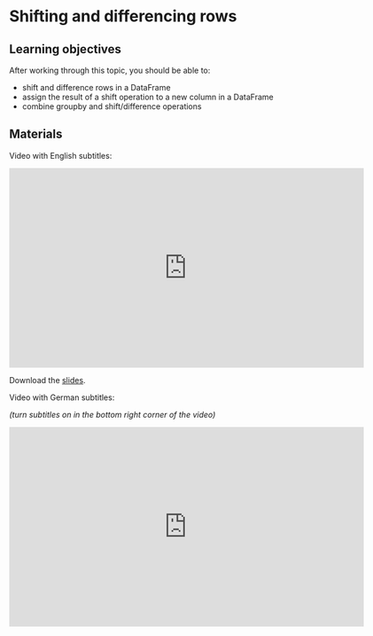 # Shifting and differencing rows

## Learning objectives

After working through this topic, you should be able to:

- shift and difference rows in a DataFrame
- assign the result of a shift operation to a new column in a DataFrame
- combine groupby and shift/difference operations

## Materials

Video with English subtitles:

<iframe
  src="https://electure.uni-bonn.de/paella7/ui/watch.html?id=9a983733-f48c-4ee8-9a8f-5626b8a2280b"
  width="640"
  height="360"
  frameborder="0"
  allowfullscreen
></iframe>

Download the [slides](pandas_basics-shift_diff.pdf).

Video with German subtitles:

*(turn subtitles on in the bottom right corner of the video)*

<iframe
  src="https://electure.uni-bonn.de/paella7/ui/watch.html?id=9ff8e482-20d6-4bef-85fa-a8d613fd3ea4"
  width="640"
  height="360"
  frameborder="0"
  allowfullscreen
></iframe>
